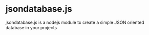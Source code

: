 # jsondatabase.js
jsondatabase.js is a nodejs module to create a simple JSON oriented database in your projects
